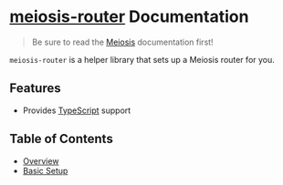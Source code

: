 # [meiosis-router](https://meiosis.js.org/router) Documentation

> Be sure to read the [Meiosis](toc.html) documentation first!

`meiosis-router` is a helper library that sets up a Meiosis router for you.

## Features

- Provides [TypeScript](https://www.typescriptlang.org/) support

## Table of Contents

- [Overview](router-overview.html)
- [Basic Setup](router-basic.html)
